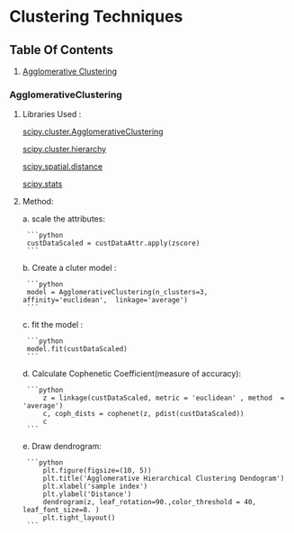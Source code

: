 # Clustering Techniques

## Table Of Contents
1. [Agglomerative Clustering](#AgglomerativeClustering)





### AgglomerativeClustering
1. Libraries Used :
    
    [scipy.cluster.AgglomerativeClustering](https://scikit-learn.org/stable/modules/generated/sklearn.cluster.AgglomerativeClustering.html) 

    [scipy.cluster.hierarchy](https://docs.scipy.org/doc/scipy/reference/cluster.hierarchy.html#module-scipy.cluster.hierarchy)

    [scipy.spatial.distance](https://docs.scipy.org/doc/scipy/reference/generated/scipy.spatial.distance.pdist.html)

    [scipy.stats](https://docs.scipy.org/doc/scipy/reference/generated/scipy.stats.zscore.html)

2. Method:

    a. scale the attributes:

        ```python
        custDataScaled = custDataAttr.apply(zscore)
        ```
    b. Create a cluter model :

        ```python
        model = AgglomerativeClustering(n_clusters=3, affinity='euclidean',  linkage='average')
        ```

    c. fit the  model :
    
        ```python
        model.fit(custDataScaled)
        ```

    d. Calculate Cophenetic Coefficient(measure of accuracy):

        ```python
            z = linkage(custDataScaled, metric = 'euclidean' , method  = 'average')
            c, coph_dists = cophenet(z, pdist(custDataScaled))
            c
        ```

    e. Draw dendrogram:

        ```python
            plt.figure(figsize=(10, 5))
            plt.title('Agglomerative Hierarchical Clustering Dendogram')
            plt.xlabel('sample index')
            plt.ylabel('Distance')
            dendrogram(z, leaf_rotation=90.,color_threshold = 40, leaf_font_size=8. )
            plt.tight_layout()
        ```